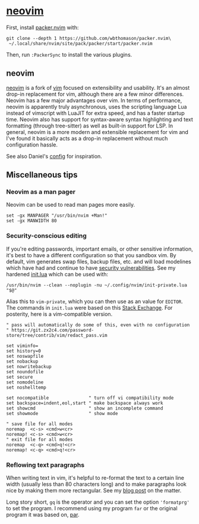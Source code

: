 # [neovim](https://neovim.io/)

First, install [packer.nvim](https://github.com/wbthomason/packer.nvim) with:
```shell
git clone --depth 1 https://github.com/wbthomason/packer.nvim\
 ~/.local/share/nvim/site/pack/packer/start/packer.nvim
```
Then, run `:PackerSync` to install the various plugins.

## neovim

[neovim](https://neovim.io/) is a fork of [vim](https://www.vim.org/) focused
on extensibility and usability. It's an almost drop-in replacement for vim,
although there are a few minor differences. Neovim has a few major advantages
over vim. In terms of performance, neovim is apparently truly asynchronous,
uses the scripting language Lua instead of vimscript with LuaJIT for extra
speed, and has a faster startup time. Neovim also has support for syntax-aware
syntax highlighting and text formatting (through tree-sitter) as well as
built-in support for LSP. In general, neovim is a more modern and extensible
replacement for vim and I've found it basically acts as a drop-in replacement
without much configuration hassle.

See also Daniel's
[config](https://github.com/brownie-in-motion/dotfiles/tree/master/.config/nvim)
for inspiration.

## Miscellaneous tips

### Neovim as a man pager

Neovim can be used to read man pages more easily.
```fish
set -gx MANPAGER "/usr/bin/nvim +Man!"
set -gx MANWIDTH 80
```

### Security-conscious editing

If you're editing passwords, important emails, or other sensitive
information, it's best to have a different configuration so that you
sandbox vim. By default, vim generates swap files, backup files, etc.
and will load modelines which have had and continue to have [security
vulnerabilities](https://lwn.net/Vulnerabilities/20249/). See my hardened
[init.lua](../../.config/nvim/init-private.lua) which can be used with:
```shell
/usr/bin/nvim --clean --noplugin -nu ~/.config/nvim/init-private.lua "$@"
```

Alias this to `vim-private`, which you can then use as an value
for `EDITOR`. The commands in `init.lua` were based on this
[Stack Exchange](https://vi.stackexchange.com/questions/6177/).
For posterity, here is a vim-compatible version.
```vim script
" pass will automatically do some of this, even with no configuration
" https://git.zx2c4.com/password-store/tree/contrib/vim/redact_pass.vim

set viminfo=
set history=0
set noswapfile
set nobackup
set nowritebackup
set noundofile
set secure
set nomodeline
set noshelltemp

set nocompatible               " turn off vi compatibility mode
set backspace=indent,eol,start " make backspace always work
set showcmd                    " show an incomplete command
set showmode                   " show mode

" save file for all modes
noremap  <c-s> <cmd>w<cr>
noremap! <c-s> <cmd>w<cr>
" exit file for all modes
noremap  <c-q> <cmd>q!<cr>
noremap! <c-q> <cmd>q!<cr>
```

### Reflowing text paragraphs

When writing text in vim, it's helpful to re-format the text to a
certain line width (usually less than 80 characters long) and to
make paragraphs look nice by making them more rectangular. See my
[blog post](https://cgdct.moe/blog/far/) on the matter.

Long story short, `gq` is the operator and you can set the option
`'formatprg'` to set the program. I recommend using my program `far` or
the original program it was based on, [par](http://www.nicemice.net/par/).

